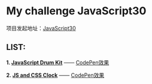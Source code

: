 # My challenge JavaScript30

项目发起地址：[JavaScript30](https://github.com/magicmai/JavaScript30)

## LIST:

**1. [JavaScript Drum Kit](https://github.com/magicmai/My-challenge-JavaScript30/tree/master/01%20-%20JavaScript%20Drum%20Kit)** —— [CodePen效果](https://codepen.io/magicmai/pen/Vzmeqy?editors=0010)

**2. [JS and CSS Clock]()** —— [CodePen效果]()

